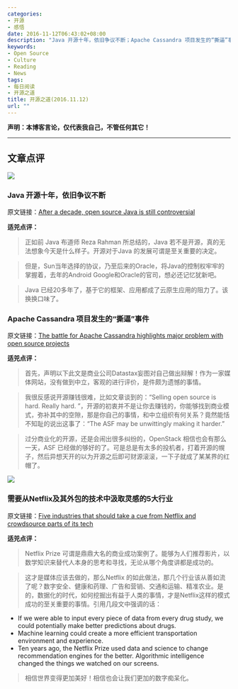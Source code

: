 ```yaml
---
categories:
- 开源
- 感悟
date: 2016-11-12T06:43:02+08:00
description: "Java 开源十年，依旧争议不断；Apache Cassandra 项目发生的“撕逼”事件；需要从Netflix及其外包的技术中汲取灵感的5大行业"
keywords:
- Open Source
- Culture
- Reading
- News
tags:
- 每日阅读
- 开源之道
title: 开源之道(2016.11.12)
url: ""
---
```


**声明：本博客言论，仅代表我自己，不管任何其它！**

---

## 文章点评

![](https://udemy-images.udemy.com/course/750x422/514422_242b.jpg)

### Java 开源十年，依旧争议不断

原文链接：[After a decade, open source Java is still controversial](http://www.itworld.com/article/3138505/java/open-source-java-at-10-big-benefits-but-detractors-remain.html)

**适兕点评：**

> 正如前 Java 布道师 Reza Rahman 所总结的，Java 若不是开源，真的无法想象今天是什么样子。开源对于Java 的发展可谓是至关重要的决定。

> 但是，Sun当年选择的协议，乃至后来的Oracle，将Java的控制权牢牢的掌握着，去年的Android Google和Oracle的官司，想必还记忆犹新吧。

> Java 已经20多年了，基于它的框架、应用都成了云原生应用的阻力了。该换换口味了。


### Apache Cassandra 项目发生的“撕逼”事件

原文链接：[The battle for Apache Cassandra highlights major problem with open source projects](http://www.techrepublic.com/article/the-battle-for-apache-cassandra-highlights-major-problem-with-open-source-projects/)

**适兕点评：**

> 首先，声明以下此文是商业公司Datastax妄图对自己做出辩解！作为一家媒体网站，没有做到中立，客观的进行评价，是件颇为遗憾的事情。

> 我很反感说开源赚钱很难，比如文章谈到的：“Selling open source is hard. Really hard. ”，开源的初衷并不是让你去赚钱的，你能够找到商业模式，弥补其中的空隙，那是你自己的事情，和中立组织有何关系？竟然能恬不知耻的说出这事了：“The ASF may be unwittingly making it harder.”

> 过分商业化的开源，还是会闹出很多纠纷的，OpenStack 相信也会有那么一天，ASF 已经做的够好的了。可是总是有太多的投机者，打着开源的幌子，然后异想天开的以为开源之后即可财源滚滚，一下子就成了某某界的红帽了。

![](https://tctechcrunch2011.files.wordpress.com/2016/11/gettyimages-592663558.png?w=1318)

### 需要从Netflix及其外包的技术中汲取灵感的5大行业

原文链接：[Five industries that should take a cue from Netflix and crowdsource parts of its tech](https://techcrunch.com/2016/11/10/5-industries-that-should-take-a-cue-from-netflix-and-crowdsource-parts-of-its-tech/)

**适兕点评：**

> Netflix Prize 可谓是鼎鼎大名的商业成功案例了。能够为人们推荐影片，以数学知识来替代人本身的思考和寻找，无论从哪个角度讲都是成功的。

> 这才是媒体应该去做的，那么Netflix 的如此做法，那几个行业该从善如流了呢？数字安全、健康和药理、广告和营销、交通和运输、精准农业。是的，数据化的时代，如何挖掘出有益于人类的事情，才是Netflix这样的模式成功的至关重要的事情。引用几段文中强调的话：

* If we were able to input every piece of data from every drug study, we could potentially make better predictions about drugs.
* Machine learning could create a more efficient transportation environment and experience.
* Ten years ago, the Netflix Prize used data and science to change recommendation engines for the better. Algorithmic intelligence changed the things we watched on our screens.

> 相信世界变得更加美好！相信也会让我们更加的数字痴呆化。

